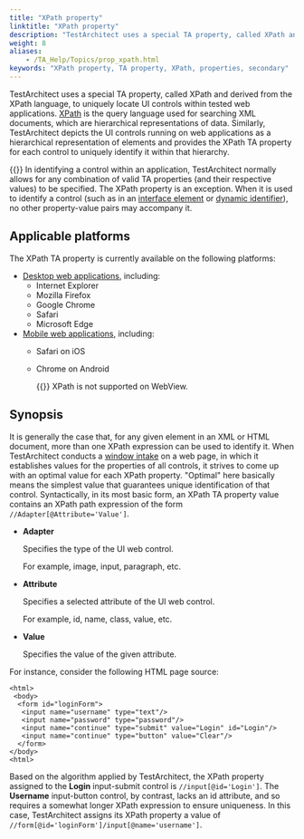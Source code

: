 ```yaml
--- 
title: "XPath property"
linktitle: "XPath property"
description: "TestArchitect uses a special TA property, called XPath and derived from the XPath language, to uniquely locate UI controls within tested web applications."
weight: 8
aliases: 
    - /TA_Help/Topics/prop_xpath.html
keywords: "XPath property, TA property, XPath, properties, secondary"
---
```


TestArchitect uses a special TA property, called XPath and derived from the XPath language, to uniquely locate UI controls within tested web applications. [XPath](https://www.w3schools.com/xml/xpath_syntax.asp) is the query language used for searching XML documents, which are hierarchical representations of data. Similarly, TestArchitect depicts the UI controls running on web applications as a hierarchical representation of elements and provides the XPath TA property for each control to uniquely identify it within that hierarchy.

{{<important>}} In identifying a control within an application, TestArchitect normally allows for any combination of valid TA properties \(and their respective values\) to be specified. The XPath property is an exception. When it is used to identify a control \(such as in an [interface element](/user-guide/support/glossary-of-terms/interface-element) or [dynamic identifier](/user-guide/support/glossary-of-terms/dynamic-identifier)\), no other property-value pairs may accompany it.

## Applicable platforms

The XPath TA property is currently available on the following platforms:

-   [Desktop web applications](/automation-guide/application-testing/testing-web-and-ria-applications/testing-web-applications/), including:
    -   Internet Explorer
    -   Mozilla Firefox
    -   Google Chrome
    -   Safari
    -   Microsoft Edge
-   [Mobile web applications](/automation-guide/application-testing/mobile-testing/testing-mobile-web-applications/), including:
    -   Safari on iOS
    -   Chrome on Android

        {{<restriction>}} XPath is not supported on WebView.


## Synopsis

It is generally the case that, for any given element in an XML or HTML document, more than one XPath expression can be used to identify it. When TestArchitect conducts a [window intake](/user-guide/support/glossary-of-terms/window-intake) on a web page, in which it establishes values for the properties of all controls, it strives to come up with an optimal value for each XPath property. "Optimal" here basically means the simplest value that guarantees unique identification of that control. Syntactically, in its most basic form, an XPath TA property value contains an XPath path expression of the form `//Adapter[@Attribute='Value']`.

-   **Adapter**

    Specifies the type of the UI web control.

    For example, image, input, paragraph, etc.

-   **Attribute**

    Specifies a selected attribute of the UI web control.

    For example, id, name, class, value, etc.

-   **Value**

    Specifies the value of the given attribute.


For instance, consider the following HTML page source:

```
<html>
 <body>
  <form id="loginForm">
   <input name="username" type="text"/>
   <input name="password" type="password"/>
   <input name="continue" type="submit" value="Login" id="Login"/>
   <input name="continue" type="button" value="Clear"/>
  </form>
</body>
<html>
```

Based on the algorithm applied by TestArchitect, the XPath property assigned to the **Login** input-submit control is `//input[@id='Login']`. The **Username** input-button control, by contrast, lacks an id attribute, and so requires a somewhat longer XPath expression to ensure uniqueness. In this case, TestArchitect assigns its XPath property a value of `//form[@id='loginForm']/input[@name='username']`.


